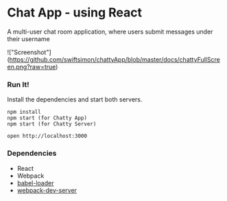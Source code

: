 Chat App - using React
=====================

A multi-user chat room application, where users submit messages under their username

!["Screenshot"] (https://github.com/swiftsimon/chattyApp/blob/master/docs/chattyFullScreen.png?raw=true)

### Run It!

Install the dependencies and start both servers.

```
npm install
npm start (for Chatty App)
npm start (for Chatty Server)

open http://localhost:3000
```

### Dependencies

* React
* Webpack
* [babel-loader](https://github.com/babel/babel-loader)
* [webpack-dev-server](https://github.com/webpack/webpack-dev-server)
